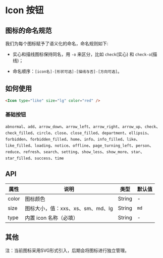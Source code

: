 
# Icon 按钮

<code src="./demos/index.tsx"></code>

## 图标的命名规范

我们为每个图标赋予了语义化的命名，命名规则如下:

- 实心和描线图标保持同名，用 `-o` 来区分，比如 `check`(实心) 和 `check-o`(描线)；

- 命名顺序：`[icon名]-[形状可选]-[描线与否]-[方向可选]`。

## 如何使用

```html
<Icon type="like" size="lg" color="red" />
```

### 基础按钮
`abnormal`、`add`、`arrow_down`、`arrow_left`、`arrow_right`、`arrow_up`、`check`、`check_filled`、`circle`、`close`、`close_filled`、`department`、`ellipsis`、`forbidden`、`forbidden_filled`、`home`、`info`、`info_filled`、`like`、`like_filled`、`loading`、`notice`、`offline`、`page_turning_left`、`person`、`reduce`、`refresh`、`search`、`setting`、`show_less`、`show_more`、`star`、`star_filled`、`success`、`time`

## API

| 属性        | 说明           | 类型            | 默认值       |
|------------|----------------|----------------|--------------|
| color   | 图标颜色  | String | - |
| size    |   图标大小，值：xxs、xs、sm、md、lg | String | `md` |
| type    |   内置 icon 名称（必填） | String | - |

## 其他

注：当前图标采用SVG形式引入，后期会将图标进行独立管理。
